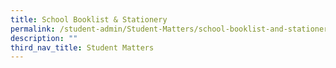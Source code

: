 ```yaml
---
title: School Booklist & Stationery
permalink: /student-admin/Student-Matters/school-booklist-and-stationery/
description: ""
third_nav_title: Student Matters
---
```


